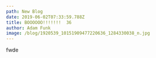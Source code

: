 ```yaml
---
path: New Blog
date: 2019-06-02T07:33:59.788Z
title: BOOOOOO!!!!!!!  36
author: Adam Funk
image: /blog/1920539_10151909477220636_1284330038_n.jpg
---
```

fwde

